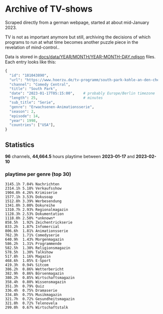 # Archive of TV-shows

Scraped directly from a german webpage, started at about mid-January 2023.

TV is not as important anymore but still, archiving the decisions of which programs to run at what time
becomes another puzzle piece in the revelation of mind-control.. 

Data is stored in [docs/data/YEAR/MONTH/YEAR-MONTH-DAY.ndjson](docs/data/) files. 
Each entry looks like this:

```python
{
  "id": "181043890", 
  "url": "https://www.hoerzu.de/tv-programm/south-park-kohle-an-den-chefkoch/bid_181043890/", 
  "channel": "Comedy Central", 
  "title": "South Park", 
  "date": "2023-01-17T05:15:00",    # probably Europe/Berlin timezone 
  "length": 25,                     # minutes 
  "sub_title": "Serie", 
  "genre": "Erwachsenen-Animationsserie", 
  "season": 2, 
  "episode": 14, 
  "year": 1998, 
  "countries": ["USA"],
}
```

## Statistics

**96** channels, **44,664.5** hours playtime between **2023-01-17** and **2023-02-10**


### playtime per genre (top 30)

    3145.1h 7.04% Nachrichten
    2314.1h 5.18% Verkaufsshow
    1904.0h 4.26% Krimiserie
    1577.1h 3.53% Dokusoap
    1512.8h 3.39% Werbesendung
    1341.0h 3.00% Dokureihe
    1310.7h 2.93% Regionalmagazin
    1128.3h 2.53% Dokumentation
    1118.0h 2.50% *unknown*
    858.5h  1.92% Zeichentrickserie
    833.2h  1.87% Infomercial
    806.6h  1.81% Animationsserie
    762.3h  1.71% Comedyserie
    640.9h  1.43% Morgenmagazin
    586.2h  1.31% Programmende
    582.5h  1.30% Religionsmagazin
    578.5h  1.30% Talkshow
    517.8h  1.16% Magazin
    468.6h  1.05% E-Sport
    419.3h  0.94% Sitcom
    386.2h  0.86% Wetterbericht
    382.9h  0.86% Börsenmagazin
    380.2h  0.85% Wirtschaftsmagazin
    358.4h  0.80% Wissensmagazin
    351.3h  0.79% Quiz
    336.4h  0.75% Dramaserie
    334.8h  0.75% Musikmagazin
    321.7h  0.72% Gesundheitsmagazin
    321.0h  0.72% Telenovela
    299.0h  0.67% Wirtschaftstalk
